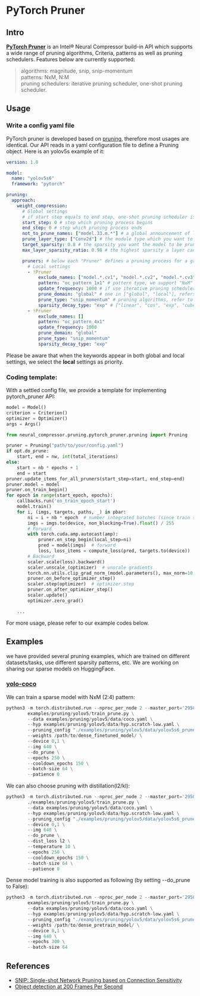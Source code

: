 # PyTorch Pruner
## Intro
[**PyTorch Pruner**](https://github.com/intel/neural-compressor/tree/master/neural_compressor/experimental/pytorch_pruner) is an Intel® Neural Compressor build-in API which supports a wide range of pruning algorithms, Criteria, patterns as well as pruning schedulers. Features below are currently supported:
> algorithms: magnitude, snip, snip-momentum\
> patterns: NxM, N:M\
> pruning schedulers: iterative pruning scheduler, one-shot pruning scheduler.

## Usage
### Write a config yaml file
PyTorch pruner is developed based on [pruning](https://github.com/intel/neural-compressor/blob/master/neural_compressor/experimental/pruning.py), therefore most usages are identical. Our API reads in a yaml configuration file to define a Pruning object. Here is an yolov5s example of it:
```yaml
version: 1.0

model:
  name: "yolov5s6"
  framework: "pytorch"

pruning:
  approach:
    weight_compression:
      # Global settings
      # if start step equals to end step, one-shot pruning scheduler is enabled. Otherwise the API automatically implements iterative pruning scheduler.
      start_step: 0 # step which pruning process begins
      end_step: 0 # step which pruning process ends
      not_to_prune_names: ["model.33.m.*"] # a global announcement of layers which you do not wish to prune. 
      prune_layer_type: ["Conv2d"] # the module type which you want to prune (Linear, Conv2d, etc.)
      target_sparsity: 0.8 # the sparsity you want the model to be pruned.
      max_layer_sparsity_ratio: 0.98 # the highest sparsity a layer can reach.

      pruners: # below each "Pruner" defines a pruning process for a group of layers. This enables us to apply different pruning methods for different layers in one model.
        # Local settings
        - !Pruner
            exclude_names: ["model.*.cv1", "model.*.cv2", "model.*.cv3"] # list of regular expressions, containing the layer names you wish not to be included in this pruner
            pattern: "oc_pattern_1x1" # pattern type, we support "NxM" and "N:M"
            update_frequency: 1000 # if use iterative pruning scheduler, this define the pruning frequency.
            prune_domain: "global" # one in ["global", "local"], refers to the score map is computed out of entire parameters or its corresponding layer's weight.
            prune_type: "snip_momentum" # pruning algorithms, refer to pytorch_pruner/pruner.py
            sparsity_decay_type: "exp" # ["linear", "cos", "exp", "cube"] ways to determine the target sparsity during iterative pruning.
        - !Pruner
            exclude_names: []
            pattern: "oc_pattern_4x1"
            update_frequency: 1000
            prune_domain: "global"
            prune_type: "snip_momentum"
            sparsity_decay_type: "exp"
```
Please be aware that when the keywords appear in both global and local settings, we select the **local** settings as priority.
### Coding template:
With a settled config file, we provide a template for implementing pytorch_pruner API:

```python
model = Model()
criterion = Criterion()
optimizer = Optimizer()
args = Args()

from neural_compressor.pruning.pytorch_pruner.pruning import Pruning

pruner = Pruning("path/to/your/config.yaml")
if opt.do_prune:
    start, end = nw, int(total_iterations)
else:
    start = nb * epochs + 1
    end = start
pruner.update_items_for_all_pruners(start_step=start, end_step=end)
pruner.model = model
pruner.on_train_begin()
for epoch in range(start_epoch, epochs):
    callbacks.run('on_train_epoch_start')
    model.train()
    for i, (imgs, targets, paths, _) in pbar:
        ni = i + nb * epoch  # number integrated batches (since train start)
        imgs = imgs.to(device, non_blocking=True).float() / 255
        # Forward
        with torch.cuda.amp.autocast(amp):
            pruner.on_step_begin(local_step=ni)
            pred = model(imgs)  # forward
            loss, loss_items = compute_loss(pred, targets.to(device))  # loss scaled by batch_size
        # Backward
        scaler.scale(loss).backward()
        scaler.unscale_(optimizer)  # unscale gradients
        torch.nn.utils.clip_grad_norm_(model.parameters(), max_norm=10.0)  # clip gradients
        pruner.on_before_optimizer_step()
        scaler.step(optimizer)  # optimizer.step
        pruner.on_after_optimizer_step()
        scaler.update()
        optimizer.zero_grad()

    ...
```
For more usage, please refer to our example codes below.

## Examples
we have provided several pruning examples, which are trained on different datasets/tasks, use different sparsity patterns, etc. We are working on sharing our sparse models on HuggingFace.
### [yolo-coco](https://github.com/intel/neural-compressor/tree/master/examples/pytorch/object_detection/yolo_v5/pruning/pytorch_pruner/eager)
We can train a sparse model with NxM (2:4) pattern:
```python
python3 -m torch.distributed.run --nproc_per_node 2 --master_port='29500' \
        examples/pruning/yolov5/train_prune.py \
        --data examples/pruning/yolov5/data/coco.yaml \
        --hyp examples/pruning/yolov5/data/hyp.scratch-low.yaml \
        --pruning_config "./examples/pruning/yolov5/data/yolov5s6_prune.yaml" \
        --weights /path/to/dense_finetuned_model/ \
        --device 0,1 \
        --img 640 \
        --do_prune \
        --epochs 250 \
        --cooldown_epochs 150 \
        --batch-size 64 \
        --patience 0
```
We can also choose pruning with distillation(l2/kl):
```python
python3 -m torch.distributed.run --nproc_per_node 2 --master_port='29500' \
        ./examples/pruning/yolov5/train_prune.py \
        --data examples/pruning/yolov5/data/coco.yaml \
        --hyp examples/pruning/yolov5/data/hyp.scratch-low.yaml \
        --pruning_config "./examples/pruning/yolov5/data/yolov5s6_prune.yaml" \
        --device 0,1 \
        --img 640 \
        --do_prune \
        --dist_loss l2 \
        --temperature 10 \
        --epochs 250 \
        --cooldown_epochs 150 \
        --batch-size 64 \
        --patience 0
```
Dense model training is also supported as following (by setting --do_prune to False):
```python
python3 -m torch.distributed.run --nproc_per_node 2 --master_port='29500' \
        examples/pruning/yolov5/train_prune.py \
        --data examples/pruning/yolov5/data/coco.yaml \
        --hyp examples/pruning/yolov5/data/hyp.scratch-low.yaml \
        --pruning_config "./examples/pruning/yolov5/data/yolov5s6_prune.yaml" \
        --weights /path/to/dense_pretrain_model/ \
        --device 0,1 \
        --img 640 \
        --epochs 300 \
        --batch-size 64
```

## References
* [SNIP: Single-shot Network Pruning based on Connection Sensitivity](https://arxiv.org/abs/1810.02340)
* [Object detection at 200 Frames Per Second](https://arxiv.org/pdf/1805.06361.pdf)
